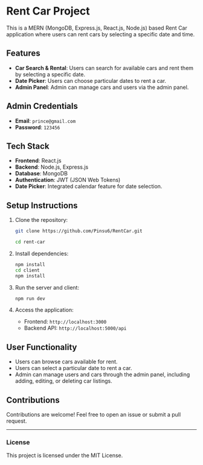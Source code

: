 # Rent Car Project

This is a MERN (MongoDB, Express.js, React.js, Node.js) based Rent Car application where users can rent cars by selecting a specific date and time.

## Features

- **Car Search & Rental**: Users can search for available cars and rent them by selecting a specific date.
- **Date Picker**: Users can choose particular dates to rent a car.
- **Admin Panel**: Admin can manage cars and users via the admin panel.

## Admin Credentials

- **Email**: `prince@gmail.com`
- **Password**: `123456`

## Tech Stack

- **Frontend**: React.js
- **Backend**: Node.js, Express.js
- **Database**: MongoDB
- **Authentication**: JWT (JSON Web Tokens)
- **Date Picker**: Integrated calendar feature for date selection.

## Setup Instructions

1. Clone the repository:

    ```bash
   git clone https://github.com/Pinsu6/RentCar.git

    cd rent-car
    ```

2. Install dependencies:

    ```bash
    npm install
    cd client
    npm install
    ```



4. Run the server and client:

    ```bash
    npm run dev
    ```

5. Access the application:

    - Frontend: `http://localhost:3000`
    - Backend API: `http://localhost:5000/api`

## User Functionality

- Users can browse cars available for rent.
- Users can select a particular date to rent a car.
- Admin can manage users and cars through the admin panel, including adding, editing, or deleting car listings.

## Contributions

Contributions are welcome! Feel free to open an issue or submit a pull request.

---

### License

This project is licensed under the MIT License.
